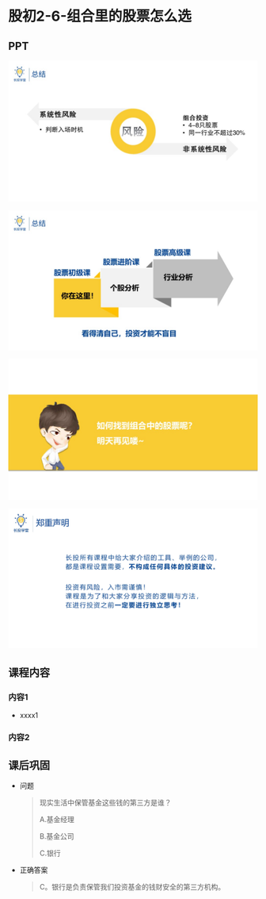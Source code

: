 # 股初2-6-组合里的股票怎么选

## PPT

![课程ppt](assets/2-6-1.jpeg)

![课程ppt](assets/2-6-2.jpeg)

![课程ppt](assets/2-6-3.jpeg)

![课程ppt](assets/2-6-4.jpeg)

## 课程内容

### 内容1

- xxxx1

  > 

### 内容2

## 课后巩固

- 问题

  > 现实生活中保管基金这些钱的第三方是谁？
  >
  > A.基金经理
  >
  > B.基金公司
  >
  > C.银行

- 正确答案

  > C。银行是负责保管我们投资基金的钱财安全的第三方机构。